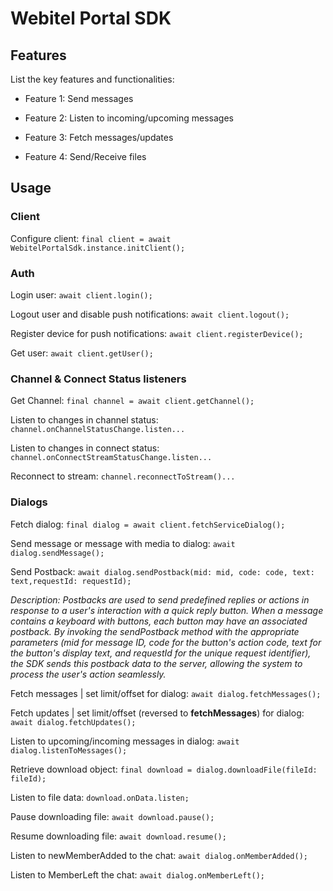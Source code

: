 # Webitel Portal SDK

## Features

List the key features and functionalities:

- Feature 1: Send messages

- Feature 2: Listen to incoming/upcoming messages

- Feature 3: Fetch messages/updates

- Feature 4: Send/Receive files

## Usage

### Client

Configure client:
`final client = await WebitelPortalSdk.instance.initClient();`

### Auth

Login user:
`await client.login();`

Logout user and disable push notifications:
`await client.logout();`

Register device for push notifications:
`await client.registerDevice();`

Get user:
`await client.getUser();`

### Channel & Connect Status listeners

Get Channel:
`final channel = await client.getChannel();`

Listen to changes in channel status:
`channel.onChannelStatusChange.listen...`

Listen to changes in connect status:
`channel.onConnectStreamStatusChange.listen...`

Reconnect to stream:
`channel.reconnectToStream()...`

### Dialogs

Fetch dialog:
`final dialog = await client.fetchServiceDialog();`

Send message or message with media to dialog:
`await dialog.sendMessage();`

Send Postback:
`await dialog.sendPostback(mid: mid, code: code, text: text,requestId: requestId);`

_Description: Postbacks are used to send predefined replies or actions in response to a user's interaction with a quick
reply button.
When a message contains a keyboard with buttons, each button may have an associated postback.
By invoking
the sendPostback method with the appropriate parameters (mid for message ID, code for the button's action code, text for
the button's display text, and requestId for the unique request identifier), the SDK sends this postback data to the
server, allowing the system to process the user's action seamlessly._

Fetch messages | set limit/offset for dialog:
`await dialog.fetchMessages();`

Fetch updates | set limit/offset (reversed to **fetchMessages**) for dialog:
`await dialog.fetchUpdates();`

Listen to upcoming/incoming messages in dialog:
`await dialog.listenToMessages();`

Retrieve download object:
`final download = dialog.downloadFile(fileId: fileId);`

Listen to file data:
`download.onData.listen;`

Pause downloading file:
`await download.pause();`

Resume downloading file:
`await download.resume();`

Listen to newMemberAdded to the chat:
`await dialog.onMemberAdded();`

Listen to MemberLeft the chat:
`await dialog.onMemberLeft();`

